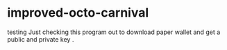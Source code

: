 # improved-octo-carnival
testing
Just checking this program out to download paper wallet and get a public and private key .
